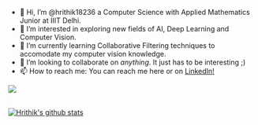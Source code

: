 - 👋 Hi, I’m @hrithik18236 a Computer Science with Applied Mathematics Junior at IIIT Delhi.
- 👀 I’m interested in exploring new fields of AI, Deep Learning and Computer Vision.
- 🌱 I’m currently learning Collaborative Filtering techniques to accomodate my computer vision knowledge.
- 💞️ I’m looking to collaborate on *anything*. It just has to be interesting ;)
- 📫 How to reach me: You can reach me here or on <a href="https://www.linkedin.com/in/hrithik-malhotra-aa4a04137/">LinkedIn!

![](https://komarev.com/ghpvc/?username=hrithik18236&color=blueviolet)

<br>
 <img align="center" src="https://github-readme-stats.vercel.app/api?username=hrithik18236&show_icons=true&theme=dark&include_all_commits=true" alt="Hrithik's github stats" />

<!---
hrithik18236/hrithik18236 is a ✨ special ✨ repository because its `README.md` (this file) appears on your GitHub profile.
You can click the Preview link to take a look at your changes.
--->
